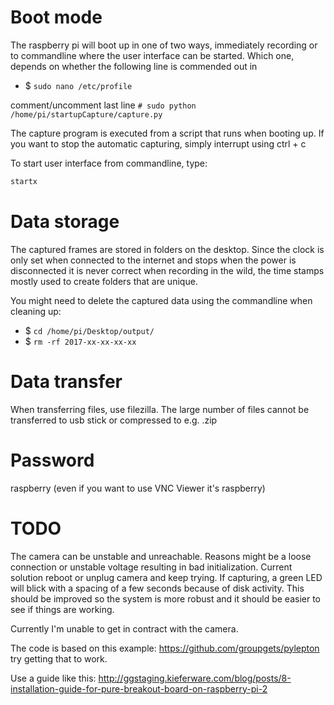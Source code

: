 # Boot mode

The raspberry pi will boot up in one of two ways, immediately recording or to commandline where the user interface can be started. Which one, depends on whether the following line is commended out in

- $ `sudo nano /etc/profile`

comment/uncomment last line `# sudo python /home/pi/startupCapture/capture.py`

The capture program is executed from a script that runs when booting up. If you want to stop the automatic capturing, simply interrupt using ctrl + c

To start user interface from commandline, type:
```bash
startx
```

# Data storage

The captured frames are stored in folders on the desktop. Since the clock is only set when connected to the internet and stops when the power is disconnected it is never correct when recording in the wild, the time stamps mostly used to create folders that are unique.

You might need to delete the captured data using the commandline when cleaning up:

- $ `cd /home/pi/Desktop/output/`
- $ `rm -rf 2017-xx-xx-xx-xx`

# Data transfer

When transferring files, use filezilla. The large number of files cannot be transferred to usb stick or compressed to e.g. .zip

# Password

raspberry (even if you want to use VNC Viewer it's raspberry)

# TODO

The camera can be unstable and unreachable. Reasons might be a loose connection or unstable voltage resulting in bad initialization. Current solution reboot or unplug camera and keep trying. If capturing, a green LED will blick with a spacing of a few seconds because of disk activity. This should be improved so the system is more robust and it should be easier to see if things are working.

Currently I'm unable to get in contract with the camera. 

The code is based on this example: https://github.com/groupgets/pylepton try getting that to work. 

Use a guide like this:
http://ggstaging.kieferware.com/blog/posts/8-installation-guide-for-pure-breakout-board-on-raspberry-pi-2
